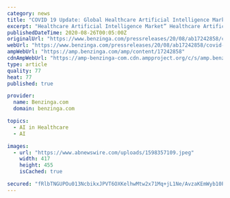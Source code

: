 ```yaml
---
category: news
title: "COVID 19 Update: Global Healthcare Artificial Intelligence Market Stocks Gain, Rises Immensely"
excerpt: "Healthcare Artificial Intelligence Market” Healthcare Artificial Intelligence (AI) Market Research Report: Information by Component (Hardware, Software,"
publishedDateTime: 2020-08-26T00:05:00Z
originalUrl: "https://www.benzinga.com/pressreleases/20/08/ab17242858/covid-19-update-global-healthcare-artificial-intelligence-market-stocks-gain-rises-immensely"
webUrl: "https://www.benzinga.com/pressreleases/20/08/ab17242858/covid-19-update-global-healthcare-artificial-intelligence-market-stocks-gain-rises-immensely"
ampWebUrl: "https://amp.benzinga.com/amp/content/17242858"
cdnAmpWebUrl: "https://amp-benzinga-com.cdn.ampproject.org/c/s/amp.benzinga.com/amp/content/17242858"
type: article
quality: 77
heat: 77
published: true

provider:
  name: Benzinga.com
  domain: benzinga.com

topics:
  - AI in Healthcare
  - AI

images:
  - url: "https://www.abnewswire.com/uploads/1598357109.jpeg"
    width: 417
    height: 455
    isCached: true

secured: "fRlbTNGUPOu013NcbikxJPVT6OXKelhwMtw2x71Mq+jL1Ne/AvzaKEmWyb10PvC3ABhix3fo5sGM9VuOLNg3PD3ii8U/m7nbVyQB1hbxEsq0cJzIHfxYPx7bS3dePWZXVf/eJ4RL81LtqqeRcRwsjFN4wm4JxBQ4WWVgweywnreiqFxfi6QCJ1xrR2y3i897QwyYP44Uie3BCA3XFQ/rWUsQIrAT6RBnh/NQYq0JJqblAA9HcpQzaXgElV6J8sAodALMbxEzLxfkQIv/snigovzOftMNZUX0ww2NhGMui0Wi8zqbzIY4UaqZS75a76eAIpPZGS5aHVUfN1WOEkmnutlwGxMsvN7fXE/mlBFOYG0=;5P0W648hqI+IDu3RYdVCnA=="
---
```



